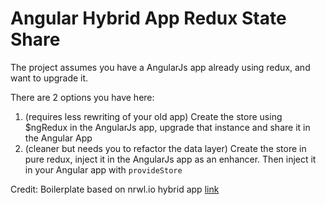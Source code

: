 # Angular Hybrid App Redux State Share

The project assumes you have a AngularJs app already using redux, and want to upgrade it.

There are 2 options you have here:

1. (requires less rewriting of your old app) Create the store using $ngRedux in the AngularJs app, upgrade that instance and share it in the Angular App
2. (cleaner but needs you to refactor the data layer) Create the store in pure redux, inject it in the AngularJs app as an enhancer. Then inject it in your Angular app with `provideStore`

Credit: Boilerplate based on nrwl.io hybrid app [link](https://github.com/nrwl/hybrid-sample)